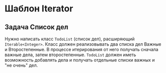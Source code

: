 # Шаблон Iterator 
## Задача Список дел
Нужно написать класс ```TodoList``` (список дел), расширяющий ```Iterable<Integer>```. Класс должен реализовывать два списка дел Важные и Второстепенные. В процессе итерирования от него получать сначала важные дела, затем второстепенные. ```TodoList``` должен иметь возможность добавлять дела и получать отдельные списки важных  и "не очень" дел. 